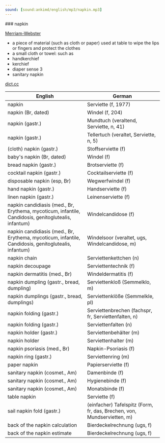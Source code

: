 ```yaml
---
sound: [sound:ankimd/english/mp3/napkin.mp3]
---
```


\### napkin

[Merriam-Webster](https://www.merriam-webster.com/dictionary/napkin)

- a piece of material (such as cloth or paper) used at table to wipe the lips or fingers and protect the clothes
- a small cloth or towel: such as
- handkerchief
- kerchief
- diaper sense 3
- sanitary napkin

[dict.cc](https://www.dict.cc/napkin)

| English        | German       |
| -------------- | ------------ |
| napkin | Serviette (f, 1977) |
| napkin (Br, dated) | Windel (f, 204) |
| napkin (gastr.) | Mundtuch (veraltend, Serviette, n, 41) |
| napkin (gastr.) | Tellertuch (veraltet, Serviette, n, 5) |
| (cloth) napkin (gastr.) | Stoffserviette (f) |
| baby's napkin (Br, dated) | Windel (f) |
| bread napkin (gastr.) | Brotserviette (f) |
| cocktail napkin (gastr.) | Cocktailserviette (f) |
| disposable napkin (esp, Br) | Wegwerfwindel (f) |
| hand napkin (gastr.) | Handserviette (f) |
| linen napkin (gastr.) | Leinenserviette (f) |
| napkin candidiasis (med., Br, Erythema, mycoticum, infantile, Candidosis, genitoglutealis, infantum) | Windelcandidose (f) |
| napkin candidiasis (med., Br, Erythema, mycoticum, infantile, Candidosis, genitoglutealis, infantum) | Windelsoor (veraltet, ugs, Windelcandidose, m) |
| napkin chain | Serviettenkettchen (n) |
| napkin decoupage | Serviettentechnik (f) |
| napkin dermatitis (med., Br) | Windeldermatitis (f) |
| napkin dumpling (gastr., bread, dumpling) | Serviettenkloß (Semmelklo, m) |
| napkin dumplings (gastr., bread, dumplings) | Serviettenklöße (Semmelkle, pl) |
| napkin folding (gastr.) | Serviettenbrechen (fachspr, fr, Serviettenfalten, n) |
| napkin folding (gastr.) | Serviettenfalten (n) |
| napkin holder (gastr.) | Serviettenbehälter (m) |
| napkin holder | Serviettenhalter (m) |
| napkin psoriasis (med., Br) | Napkin-Psoriasis (f) |
| napkin ring (gastr.) | Serviettenring (m) |
| paper napkin | Papierserviette (f) |
| sanitary napkin (cosmet., Am) | Damenbinde (f) |
| sanitary napkin (cosmet., Am) | Hygienebinde (f) |
| sanitary napkin (cosmet., Am) | Monatsbinde (f) |
| table napkin | Serviette (f) |
| sail napkin fold (gastr.) | (einfacher) Tafelspitz (Form, fr, das, Brechen, von, Mundservietten, m) |
| back of the napkin calculation | Bierdeckelrechnung (ugs, f) |
| back of the napkin estimate | Bierdeckelrechnung (ugs, f) |
